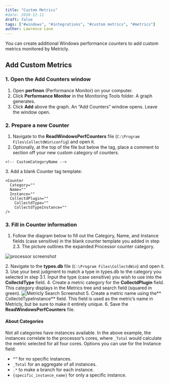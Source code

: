 ```yaml
---
title: "Custom Metrics"
#date: 2018-12-11
draft: false
tags: ["#windows", "#integrations", "#custom metrics", "#metrics"]
author: Lawrence Lane
---
```

You can create additional Windows performance counters to add custom metrics monitored by Metricly.

## Add Custom Metrics

### 1. Open the Add Counters window
1. Open **perfmon** (Performance Monitor) on your computer.
2. Click **Performance Monitor** in the Monitoring Tools folder. A graph generates.
3. Click **Add**  above the graph. An “Add Counters” window opens. Leave the window open.

### 2. Prepare a new Counter
1. Navigate to the **ReadWindowsPerfCounters** file (`C:\Program Files\CollectdWin\config`) and open it.
2. Optionally, at the top of the file but below the <Counters> tag, place a comment to section off your new custom category of counters.

```
<!-- CustomCategoryName -->
```

3\. Add a blank Counter tag template:

```
<Counter
  Category=""
  Name=""
  Instance=""
  CollectdPlugin=""
    CollectdType=""
    CollectdTypeInstance=""
/>
```

### 3. Fill in Counter information
1. Follow the diagram below to fill out the Category, Name, and Instance fields (case sensitive) in the blank counter template you added in step 2.3. The picture outlines the expanded Processor counter category.

![processor screenshot](/images/windows-agent-custom-metrics/processor-screenshot.png)

2\. Navigate to the **types.db** file (`C:\Program Files\CollectdWin`) and open it.  
3. Use your best judgment to match a type in types.db to the category you selected in step 3.1. Input the type (case sensitive) you wish to use into the **CollectdType** field.
4. Create a metric category for the **CollectdPlugin** field. This category displays in the Metrics tree and search field (squared in green).
![Metricly Search Screenshot](/images/windows-agent-custom-metrics/metricly-search-screenshot.png)
5. Create a metric name using the** CollectdTypeInstance** field. This field is used as the metric’s name in Metricly, but be sure to make it entirely unique.
6. Save the **ReadWindowsPerfCounters** file.


#### About Categories

Not all categories have instances available. In the above example, the instances correlate to the processor’s cores, where `_Total` would calculate the metric selected for all four cores. Options you can use for the Instance field:

- `“”` for no specific instances.
- `_Total` for an aggregate of all instances.
- `.*` to make a branch for each instance.
- `{specific_instance_name}` for only a specific instance.
